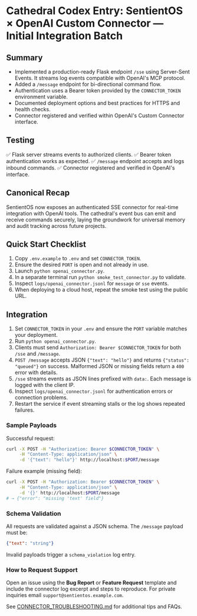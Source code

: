 # Cathedral Codex Entry: SentientOS × OpenAI Custom Connector — Initial Integration Batch

## Summary
- Implemented a production-ready Flask endpoint `/sse` using Server-Sent Events. It streams log events compatible with OpenAI's MCP protocol.
- Added a `/message` endpoint for bi-directional command flow.
- Authentication uses a Bearer token provided by the `CONNECTOR_TOKEN` environment variable.
- Documented deployment options and best practices for HTTPS and health checks.
- Connector registered and verified within OpenAI's Custom Connector interface.

## Testing
✅ Flask server streams events to authorized clients.
✅ Bearer token authentication works as expected.
✅ `/message` endpoint accepts and logs inbound commands.
✅ Connector registered and verified in OpenAI's interface.

## Canonical Recap
SentientOS now exposes an authenticated SSE connector for real-time integration with OpenAI tools. The cathedral's event bus can emit and receive commands securely, laying the groundwork for universal memory and audit tracking across future projects.

## Quick Start Checklist
1. Copy `.env.example` to `.env` and set `CONNECTOR_TOKEN`.
2. Ensure the desired `PORT` is open and not already in use.
3. Launch `python openai_connector.py`.
4. In a separate terminal run `python smoke_test_connector.py` to validate.
5. Inspect `logs/openai_connector.jsonl` for `message` or `sse` events.
6. When deploying to a cloud host, repeat the smoke test using the public URL.

## Integration
1. Set `CONNECTOR_TOKEN` in your `.env` and ensure the `PORT` variable matches your deployment.
2. Run `python openai_connector.py`.
3. Clients must send `Authorization: Bearer $CONNECTOR_TOKEN` for both `/sse` and `/message`.
4. `POST /message` accepts JSON `{"text": "hello"}` and returns `{"status": "queued"}` on success. Malformed JSON or missing fields return a `400` error with details.
5. `/sse` streams events as JSON lines prefixed with `data:`. Each message is logged with the client IP.
6. Inspect `logs/openai_connector.jsonl` for authentication errors or connection problems.
7. Restart the service if event streaming stalls or the log shows repeated failures.

### Sample Payloads

Successful request:

```bash
curl -X POST -H "Authorization: Bearer $CONNECTOR_TOKEN" \
     -H "Content-Type: application/json" \
     -d '{"text": "hello"}' http://localhost:$PORT/message
```

Failure example (missing field):

```bash
curl -X POST -H "Authorization: Bearer $CONNECTOR_TOKEN" \
     -H "Content-Type: application/json" \
     -d '{}' http://localhost:$PORT/message
# → {"error": "missing 'text' field"}
```

### Schema Validation
All requests are validated against a JSON schema. The `/message` payload must be:

```json
{"text": "string"}
```

Invalid payloads trigger a `schema_violation` log entry.

### How to Request Support
Open an issue using the **Bug Report** or **Feature Request** template and
include the connector log excerpt and steps to reproduce. For private inquiries
email `support@sentientos.example.com`.

See [CONNECTOR_TROUBLESHOOTING.md](CONNECTOR_TROUBLESHOOTING.md) for additional tips and FAQs.
